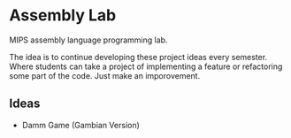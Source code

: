 # Assembly Lab
MIPS assembly language programming lab.

The idea is to continue developing these project ideas every semester. Where students can take a project of implementing a feature or refactoring some part of the code. Just make an imporovement.

## Ideas
- Damm Game (Gambian Version)
